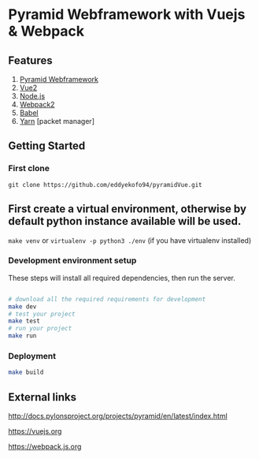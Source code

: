 Pyramid Webframework with Vuejs & Webpack
==================

## Features

1. [Pyramid Webframework](http://docs.pylonsproject.org/projects/pyramid/en/latest/index.html)
2. [Vue2](https://github.com/vuejs/vue)
3. [Node.js](https://github.com/nodejs/node)
4. [Webpack2](https://github.com/webpack/webpack)
5. [Babel](https://github.com/babel/babel.git)
6. [Yarn](https://github.com/yarnpkg/yarn) [packet manager]

Getting Started
---------------
### First clone
`git clone https://github.com/eddyekofo94/pyramidVue.git`

## First create a virtual environment, otherwise by default python instance available will be used.

`make venv`
    or
`virtualenv -p python3 ./env` (if you have virtualenv installed)

### Development environment setup

These steps will install all required dependencies, then run the server.

```bash

# download all the required requirements for development
make dev
# test your project
make test
# run your project
make run
```

### Deployment
```bash
make build
```

External links
---------------
http://docs.pylonsproject.org/projects/pyramid/en/latest/index.html

https://vuejs.org

https://webpack.js.org
